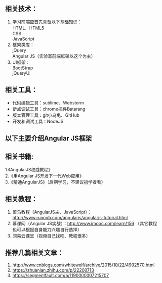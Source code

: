## 相关技术：
1. 学习前端应首先具备以下基础知识：  
   HTML、HTML5  
   CSS  
   JavaScript  
2. 框架类库：  
   jQuery  
   Angular JS（实验室前端框架以这个为主）
3. UI框架：  
   BootStrap  
   jQueryUI  
  
## 相关工具：  
*  代码编辑工具：sublime、Webstorm  
*  断点调试工具：chrome插件Batarang  
*  版本管理工具：git小乌龟、GitHub  
*  开发和调试工具：NodeJS  
  
## 以下主要介绍Angular JS框架  
## 相关书籍:  
1.《AngularJS权威教程》  
2.《用Angular JS开发下一代Web应用》  
3.《精通AngularJS》（后期学习，不建议初学者看）  
  
## 相关教程：  
1. 菜鸟教程（AngularJS主、JavaScript）：http://www.runoob.com/angularjs/angularjs-tutorial.html  
2. 慕课网（Angular JS实战）：http://www.imooc.com/learn/156 （其它教程也可以根据自身能力兴趣自行选择）  
3. 网易云课堂（视频自己找吧、教程很多）  
  
## 推荐几篇相关文章：  
1. http://www.cnblogs.com/whitewolf/archive/2015/10/22/4902570.html
2. https://zhuanlan.zhihu.com/p/22200713
3. https://segmentfault.com/a/1190000007215707
